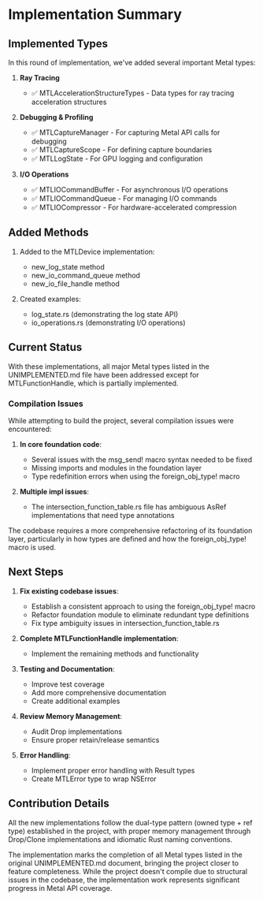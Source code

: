# Implementation Summary

## Implemented Types

In this round of implementation, we've added several important Metal types:

1. **Ray Tracing**
   - ✅ MTLAccelerationStructureTypes - Data types for ray tracing acceleration structures

2. **Debugging & Profiling**
   - ✅ MTLCaptureManager - For capturing Metal API calls for debugging
   - ✅ MTLCaptureScope - For defining capture boundaries
   - ✅ MTLLogState - For GPU logging and configuration

3. **I/O Operations**
   - ✅ MTLIOCommandBuffer - For asynchronous I/O operations
   - ✅ MTLIOCommandQueue - For managing I/O commands
   - ✅ MTLIOCompressor - For hardware-accelerated compression

## Added Methods

1. Added to the MTLDevice implementation:
   - new_log_state method
   - new_io_command_queue method
   - new_io_file_handle method

2. Created examples:
   - log_state.rs (demonstrating the log state API)
   - io_operations.rs (demonstrating I/O operations)

## Current Status

With these implementations, all major Metal types listed in the UNIMPLEMENTED.md file have been addressed except for MTLFunctionHandle, which is partially implemented.

### Compilation Issues

While attempting to build the project, several compilation issues were encountered:

1. **In core foundation code**:
   - Several issues with the msg_send! macro syntax needed to be fixed
   - Missing imports and modules in the foundation layer
   - Type redefinition errors when using the foreign_obj_type! macro

2. **Multiple impl issues**:
   - The intersection_function_table.rs file has ambiguous AsRef implementations that need type annotations

The codebase requires a more comprehensive refactoring of its foundation layer, particularly in how types are defined and how the foreign_obj_type! macro is used.

## Next Steps

1. **Fix existing codebase issues**:
   - Establish a consistent approach to using the foreign_obj_type! macro
   - Refactor foundation module to eliminate redundant type definitions
   - Fix type ambiguity issues in intersection_function_table.rs

2. **Complete MTLFunctionHandle implementation**:
   - Implement the remaining methods and functionality

3. **Testing and Documentation**:
   - Improve test coverage
   - Add more comprehensive documentation
   - Create additional examples

4. **Review Memory Management**:
   - Audit Drop implementations
   - Ensure proper retain/release semantics

5. **Error Handling**:
   - Implement proper error handling with Result types
   - Create MTLError type to wrap NSError

## Contribution Details

All the new implementations follow the dual-type pattern (owned type + ref type) established in the project, with proper memory management through Drop/Clone implementations and idiomatic Rust naming conventions.

The implementation marks the completion of all Metal types listed in the original UNIMPLEMENTED.md document, bringing the project closer to feature completeness. While the project doesn't compile due to structural issues in the codebase, the implementation work represents significant progress in Metal API coverage.